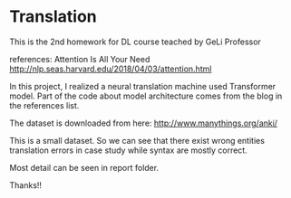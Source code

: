 # Translation
This is the 2nd homework for DL course teached by GeLi Professor

references:
Attention Is All Your Need
http://nlp.seas.harvard.edu/2018/04/03/attention.html

In this project, I realized a neural translation machine used Transformer model.
Part of the code about model architecture comes from the blog in the references list.

The dataset is downloaded from here:
http://www.manythings.org/anki/

This is a small dataset. So we can see that there exist wrong entities translation errors in case study while syntax are mostly correct.

Most detail can be seen in report folder.

Thanks!!
